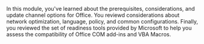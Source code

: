 In this module, you've learned about the prerequisites, considerations, and update channel options for Office. You reviewd considerations about  network optimization, language, policy, and common configurations. Finally, you reviewed the set of readiness tools provided by Microsoft to help you assess the compatibility of Office COM add-ins and VBA Macros. 

